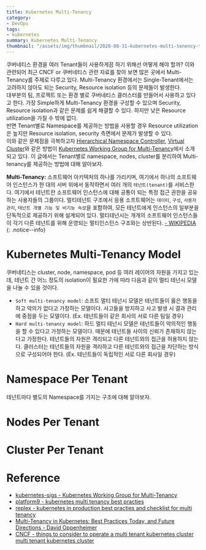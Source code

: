 ```yaml
---
title: Kubernetes Multi-Tenancy
category: 
- DevOps
tags:
- kubernetes
summary: Kubernetes Multi-Tenancy
thumbnail: "/assets/img/thumbnail/2020-08-31-kubernetes-multi-tenency-thumbnail.png"
---
```

쿠버네티스 환경을 여러 Tenant들이 사용하게끔 하기 위해선 어떻게 해야 할까? 이와 관련되어 최근 CNCF or 쿠버네티스 관련 자료를 찾아 보면 많은 곳에서 Multi-Tenancy를 주제로 다루고 있다. Multi-Tenancy 환경에서는 Single-Tenant에서는 고려하지 않아도 되는 Security, Resource isolation 등의 문제들이 발생한다.  
대부분의 팀, 프로젝트 또는 환경 별로 쿠버네티스 클러스터를 만들어서 사용하고 있다고 한다. 가장 Simple하게 Multi-Tenancy 환경을 구성할 수 있으며 Security, Resource isolation과 같은 문제를 쉽게 해결할 수 있다. 하지만 낮은 Resource utilization을 가질 수 밖에 없다.  
반면 Tenant별로 Namespace를 제공하는 방법을 사용할 경우 Resource utilization은 높지만 Resource isolation, security 측면에서 문제가 발생할 수 있다.  
이와 같은 문제점을 극복하고자 [Hierarchical Namespace Controller](https://github.com/kubernetes-sigs/multi-tenancy/tree/master/incubator/hnc), [Virtual Cluster](https://github.com/kubernetes-sigs/multi-tenancy/tree/master/incubator/virtualcluster)와 같은 방법이 [Kubernetes Working Group for Multi-Tenancy](https://github.com/kubernetes-sigs/multi-tenancy)에서 소개되고 있다. 이 글에서는 Tenant별로 namespace, nodes, cluster를 분리하여 Multi-tenancy를 제공하는 방법에 대해 알아보자.

**Multi-Tenancy:** 소프트웨어 아키텍처의 하나를 가리키며, 여기에서 하나의 소프트웨어 인스턴스가 한 대의 서버 위에서 동작하면서 여러 개의 `테넌트(tenant)`를 서비스한다. 여기에서 테넌트란 소프트웨어 인스턴스에 대해 공통이 되는 특정 접근 권한을 공유하는 사용자들의 그룹이다. 멀티테넌트 구조에서 응용 소프트웨어는 `데이터`, `구성`, `사용자 관리`, `테넌트 개별 기능 및 비기능 속성`을 포함하여, 모든 테넌트에게 인스턴스의 일부분을 단독적으로 제공하기 위해 설계되어 있다. 멀티테넌시는 개개의 소프트웨어 인스턴스들이 각기 다른 테넌트를 위해 운영되는 멀티인스턴스 구조와는 상반된다. [- WIKIPEDIA](https://ko.wikipedia.org/wiki/%EB%A9%80%ED%8B%B0%ED%85%8C%EB%84%8C%EC%8B%9C)
{: .notice--info}

# Kubernetes Multi-Tenancy Model
쿠버네티스는 cluster, node, namespace, pod 등 여러 레이어의 자원을 가지고 있는데, 테넌트 간 어느 정도의 isolation이 필요한 가에 따라 다음과 같이 멀티 테넌시 모델을 나눌 수 있을 것이다.
- `Soft multi-tenancy model`: 소프트 멀티 테넌시 모델은 테넌트들이 옳은 행동을 하고 악의가 없다고 가정하는 모델이다. 사고들을 방지하고 사고 발생 시 결과 관리에 중점을 두는 모델이다. (Ex. 테넌트들이 같은 회사의 서로 다른 팀일 경우)
- `Hard multi-tenancy model`: 하드 멀티 테넌시 모델은 테넌트들이 악의적인 행동을 할 수 있다고 가정하는 모델이다. 때문에 테넌트들 사이의 신뢰가 존재하지 않는다고 가정한다. 테넌트들의 자원은 격리되고 다른 테넌트와의 접근을 허용하지 않는다. 클러스터는 테넌트들의 자원을 격리하고 다른 테넌트와의 접근을 차단하는 방식으로 구성되어야 한다. (Ex. 테넌트들이 독립적인 서로 다른 회사일 경우)

# Namespace Per Tenant
테넌트마다 별도의 Namespace를 가지는 구조에 대해 알아보자. 

# Nodes Per Tenant

# Cluster Per Tenant

# Reference
- [kubernetes-sigs - Kubernetes Working Group for Multi-Tenancy](https://github.com/kubernetes-sigs/multi-tenancy)
- [platform9 - kubernetes multi tenancy best practies](https://platform9.com/blog/kubernetes-multi-tenancy-best-practices/)
- [replex - kubernetes in production best practies and checklist for multi tenancy](https://www.replex.io/blog/kubernetes-in-production-best-practices-and-checklist-for-multi-tenancy)
- [Multi-Tenancy in Kubernetes: Best Practices Today, and Future Directions - David Oppenheimer](https://www.youtube.com/watch?v=xygE8DbwJ7c)
- [CNCF - things to consider to operate a multi tenant kubernetes cluster multi tenant kubernetes cluster](https://www.cncf.io/webinars/things-to-consider-to-operate-a-multi-tenant-kubernetes-cluster-multi-tenant-kubernetes-cluster%eb%a5%bc-%ec%9a%b4%ec%98%81%ed%95%98%ea%b8%b0-%ec%9c%84%ed%95%b4-%ea%b3%a0%eb%a0%a4%ed%95%a0/)